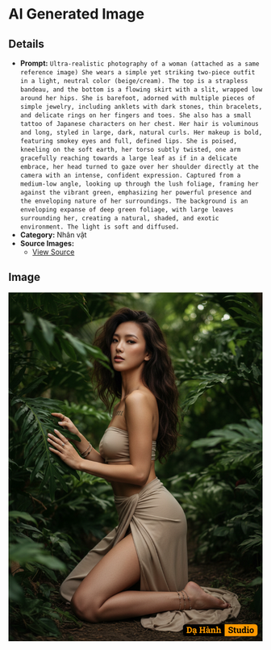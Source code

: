 # AI Generated Image

## Details
- **Prompt:** `Ultra-realistic photography of a woman (attached as a same reference image) She wears a simple yet striking two-piece outfit in a light, neutral color (beige/cream). The top is a strapless bandeau, and the bottom is a flowing skirt with a slit, wrapped low around her hips. She is barefoot, adorned with multiple pieces of simple jewelry, including anklets with dark stones, thin bracelets, and delicate rings on her fingers and toes. She also has a small tattoo of Japanese characters on her chest. Her hair is voluminous and long, styled in large, dark, natural curls. Her makeup is bold, featuring smokey eyes and full, defined lips. She is poised, kneeling on the soft earth, her torso subtly twisted, one arm gracefully reaching towards a large leaf as if in a delicate embrace, her head turned to gaze over her shoulder directly at the camera with an intense, confident expression. Captured from a medium-low angle, looking up through the lush foliage, framing her against the vibrant green, emphasizing her powerful presence and the enveloping nature of her surroundings. The background is an enveloping expanse of deep green foliage, with large leaves surrounding her, creating a natural, shaded, and exotic environment. The light is soft and diffused.`
- **Category:** Nhân vật
- **Source Images:**
  - [View Source](https://raw.githubusercontent.com/lenzcomvth/Somethings/main/Models/Female/Female3.jpg)

## Image
![AI Generated Image](./image-2025-10-17T17-37-49-485Z-vhdpn.png)